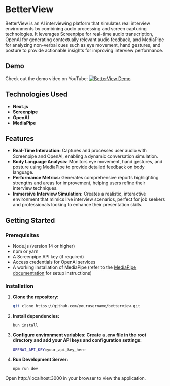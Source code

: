 # BetterView

BetterView is an AI interviewing platform that simulates real interview environments by combining audio processing and screen capturing technologies. It leverages Screenpipe for real-time audio transcription, OpenAI for generating contextually relevant audio feedback, and MediaPipe for analyzing non-verbal cues such as eye movement, hand gestures, and posture to provide actionable insights for improving interview performance.

## Demo

Check out the demo video on YouTube:
[![BetterView Demo](https://img.youtube.com/vi/GokPYYGrF5g/0.jpg)](https://www.youtube.com/watch?v=GokPYYGrF5g)

## Technologies Used

- **Next.js** 
- **Screenpipe** 
- **OpenAI** 
- **MediaPipe**

## Features

- **Real-Time Interaction:** Captures and processes user audio with Screenpipe and OpenAI, enabling a dynamic conversation simulation.
- **Body Language Analysis:** Monitors eye movement, hand gestures, and posture using MediaPipe to provide detailed feedback on body language.
- **Performance Metrics:** Generates comprehensive reports highlighting strengths and areas for improvement, helping users refine their interview techniques.
- **Immersive Interview Simulation:** Creates a realistic, interactive environment that mimics live interview scenarios, perfect for job seekers and professionals looking to enhance their presentation skills.

## Getting Started

### Prerequisites

- Node.js (version 14 or higher)
- npm or yarn
- A Screenpipe API key (if required)
- Access credentials for OpenAI services
- A working installation of MediaPipe (refer to the [MediaPipe documentation](https://google.github.io/mediapipe/) for setup instructions)

### Installation

1. **Clone the repository:**
   ```bash
   git clone https://github.com/yourusername/betterview.git
   ```
2. **Install dependencies:**
    ```bash
    bun install
    ```
3. **Configure environment variables: Create a .env file in the root directory and add your API keys and configuration settings:**
    ```bash
    OPENAI_API_KEY=your_api_key_here
    ```
4. **Run Development Server:**
    ```bash
    npm run dev
    ```
Open http://localhost:3000 in your browser to view the application.
